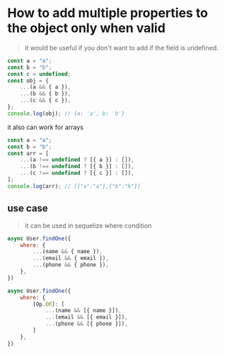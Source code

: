 # How to add multiple properties to the object only when valid

> it would be useful if you don't want to add if the field is undefined.

```js
const a = "a";
const b = "b";
const c = undefined;
const obj = {
    ...(a && { a }),
    ...(b && { b }),
    ...(c && { c }),
};
console.log(obj); // {a: 'a', b: 'b'}
```

it also can work for arrays

```js
const a = "a";
const b = "b";
const arr = [
    ...(a !== undefined ? [{ a }] : []),
    ...(b !== undefined ? [{ b }] : []),
    ...(c !== undefined ? [{ c }] : []),
];
console.log(arr); // [{"a":"a"},{"b":"b"}]
```

## use case

> it can be used in sequelize where condition

```js
async User.findOne({
    where: {
        ...(name && { name }),
        ...(email && { email }),
        ...(phone && { phone }),
    },
})
```

```js
async User.findOne({
    where: {
        [Op.OR]: [
            ...(name && [{ name }]),
            ...(email && [{ email }]),
            ...(phone && [{ phone }]),
        ]
    },
})
```

